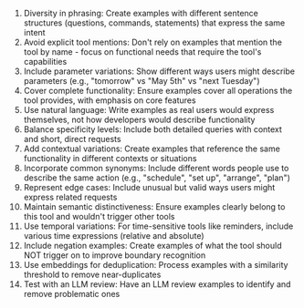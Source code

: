 
  1. Diversity in phrasing: Create examples with different sentence structures (questions, commands, statements) that express the same intent
  2. Avoid explicit tool mentions: Don't rely on examples that mention the tool by name - focus on functional needs that require the tool's capabilities
  3. Include parameter variations: Show different ways users might describe parameters (e.g., "tomorrow" vs "May 5th" vs "next Tuesday")
  4. Cover complete functionality: Ensure examples cover all operations the tool provides, with emphasis on core features
  5. Use natural language: Write examples as real users would express themselves, not how developers would describe functionality
  6. Balance specificity levels: Include both detailed queries with context and short, direct requests
  7. Add contextual variations: Create examples that reference the same functionality in different contexts or situations
  8. Incorporate common synonyms: Include different words people use to describe the same action (e.g., "schedule", "set up", "arrange", "plan")
  9. Represent edge cases: Include unusual but valid ways users might express related requests
  10. Maintain semantic distinctiveness: Ensure examples clearly belong to this tool and wouldn't trigger other tools
  11. Use temporal variations: For time-sensitive tools like reminders, include various time expressions (relative and absolute)
  12. Include negation examples: Create examples of what the tool should NOT trigger on to improve boundary recognition
  13. Use embeddings for deduplication: Process examples with a similarity threshold to remove near-duplicates
  14. Test with an LLM review: Have an LLM review examples to identify and remove problematic ones


